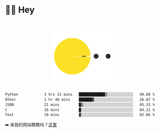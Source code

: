 
# 👋🏻 Hey
<div align="center">
	<br>
	<img src="https://raw.githubusercontent.com/Aniket965/Aniket965/master/pacman.svg?sanitize=true" width="200" height="200">
	<br>
</div>

<!--START_SECTION:waka-->

```txt
Python            3 hrs 21 mins   ████████████▒░░░░░░░░░░░░   49.88 %
Other             1 hr 48 mins    ██████▓░░░░░░░░░░░░░░░░░░   26.87 %
JSON              21 mins         █▒░░░░░░░░░░░░░░░░░░░░░░░   05.33 %
C                 16 mins         █░░░░░░░░░░░░░░░░░░░░░░░░   04.21 %
Text              10 mins         ▓░░░░░░░░░░░░░░░░░░░░░░░░   02.66 %
```

<!--END_SECTION:waka-->

 ➡️  来我的网站瞧瞧吗？[这里](https://www.shaolongfei.com)
